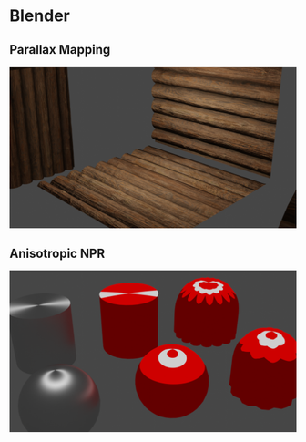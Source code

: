 # Blender


## Parallax Mapping

![Parallax Mapping](parallaxMapping.png)

## Anisotropic NPR

![Anisotropic NPR](anisotropicNPR.png)
